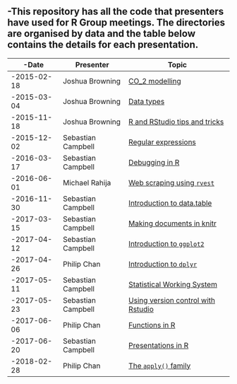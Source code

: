 -This repository has all the code that presenters have used for R Group meetings. The directories are organised by data and the table below contains the details for each presentation.
-
-Date       | Presenter          | Topic
------------|--------------------|------------------------------
-2015-02-18 | Joshua Browning    | [CO_2 modelling](https://minhaskamal.github.io/DownGit/#/home?url=https://github.com/sebastian-c/r-group-code/tree/master/2015-02-18)
-2015-03-04 | Joshua Browning    | [Data types](https://minhaskamal.github.io/DownGit/#/home?url=https://github.com/sebastian-c/r-group-code/tree/master/2015-03-04)
-2015-11-18 | Joshua Browning    | [R and RStudio tips and tricks](https://minhaskamal.github.io/DownGit/#/home?url=https://github.com/sebastian-c/r-group-code/tree/master/2015-11-18)
-2015-12-02 | Sebastian Campbell | [Regular expressions](https://minhaskamal.github.io/DownGit/#/home?url=https://github.com/sebastian-c/r-group-code/tree/master/2015-12-02)
-2016-03-17 | Sebastian Campbell | [Debugging in R](https://minhaskamal.github.io/DownGit/#/home?url=https://github.com/sebastian-c/r-group-code/tree/master/2016-03-17)
-2016-06-01 | Michael Rahija     | [Web scraping using `rvest`](https://minhaskamal.github.io/DownGit/#/home?url=https://github.com/sebastian-c/r-group-code/tree/master/2016-06-01)
-2016-11-30 | Sebastian Campbell | [Introduction to data.table](https://minhaskamal.github.io/DownGit/#/home?url=https://github.com/sebastian-c/r-group-code/tree/master/2016-11-30)
-2017-03-15 | Sebastian Campbell | [Making documents in knitr](https://minhaskamal.github.io/DownGit/#/home?url=https://github.com/sebastian-c/r-group-code/tree/master/2017-03-15)
-2017-04-12 | Sebastian Campbell | [Introduction to `ggplot2`](https://minhaskamal.github.io/DownGit/#/home?url=https://github.com/sebastian-c/r-group-code/tree/master/2017-04-12)
-2017-04-26 | Philip Chan        | [Introduction to `dplyr`](https://minhaskamal.github.io/DownGit/#/home?url=https://github.com/sebastian-c/r-group-code/tree/master/2017-04-26)
-2017-05-11 | Sebastian Campbell | [Statistical Working System](https://minhaskamal.github.io/DownGit/#/home?url=https://github.com/sebastian-c/r-group-code/tree/master/2017-05-11)
-2017-05-23 | Sebastian Campbell | [Using version control with Rstudio](https://minhaskamal.github.io/DownGit/#/home?url=https://github.com/sebastian-c/r-group-code/tree/master/2017-05-23)
-2017-06-06 | Philip Chan        | [Functions in R](https://minhaskamal.github.io/DownGit/#/home?url=https://github.com/sebastian-c/r-group-code/tree/master/2017-06-06)
-2017-06-20 | Sebastian Campbell | [Presentations in R](https://minhaskamal.github.io/DownGit/#/home?url=https://github.com/sebastian-c/r-group-code/tree/master/2017-06-20)
-2018-02-28 | Philip Chan        | [The `apply()` family](https://minhaskamal.github.io/DownGit/#/home?url=https://github.com/philip-c/R-group-code/tree/master/2018-02-28)
